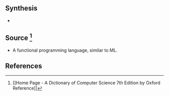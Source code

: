 ## Synthesis
- 
## Source [^1]
- A functional programming language, similar to ML.
## References

[^1]: [[Home Page - A Dictionary of Computer Science 7th Edition by Oxford Reference]]